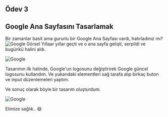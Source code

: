 ## Ödev 3
## Google Ana Sayfasını Tasarlamak

Bir zamanlar basit ama gururlu bir Google Ana Sayfası vardı, hatırladınız mı?![Google Görsel](img/googlehomepage.gif) Yıllaar yıllar geçti ve o ana sayfa gelişti, serpildi ve bugünkü halini aldı. 

![Google](img/googlehomepage1.png)

Tasarımın ilk halinde,  Google'un logosunu değiştirirek Google güncel logosunu kullandım. Ve yukarıdaki elementleri sağ tarafa alıp birkaç buton ve input  düzenlemeleri yaptım.

Ve sonuç olarak böyle bir tasarım oluşturdum.

![Google](img/googledesigner.png)

Elimize sağlık.. :smile: